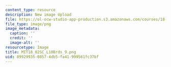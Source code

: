 ```yaml
---
content_type: resource
description: New image Upload
file: https://ol-ocw-studio-app-production.s3.amazonaws.com/courses/18-02sc-multivariable-calculus-fall-2010/8992993508574db5fa41999561fc37bf_MIT18_02SC_L10Brds_9.png
file_type: image/png
image_metadata:
  caption: ''
  credit: ''
  image-alt: ''
resourcetype: Image
title: MIT18_02SC_L10Brds_9.png
uid: 89929935-0857-4db5-fa41-999561fc37bf
---
```

